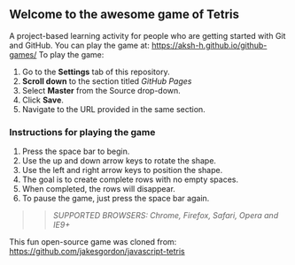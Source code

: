## Welcome to the awesome game of Tetris

A project-based learning activity for people who are getting started with Git and GitHub.
You can play the game at: https://aksh-h.github.io/github-games/
To play the game:
1. Go to the **Settings** tab of this repository.
1. **Scroll down** to the section titled _GitHub Pages_
1. Select **Master** from the Source drop-down.
1. Click **Save**.
1. Navigate to the URL provided in the same section.

### Instructions for playing the game

1. Press the space bar to begin.
2. Use the up and down arrow keys to rotate the shape.
3. Use the left and right arrow keys to position the shape.
4. The goal is to create complete rows with no empty spaces.
5. When completed, the rows will disappear.
6. To pause the game, just press the space bar again.

>> _*SUPPORTED BROWSERS*: Chrome, Firefox, Safari, Opera and IE9+_

This fun open-source game was cloned from: https://github.com/jakesgordon/javascript-tetris

